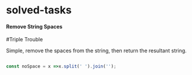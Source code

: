 # solved-tasks

#### Remove String Spaces
     
 #Triple Trouble
 
 Simple, remove the spaces from the string, then return the resultant string.

```javascript

const noSpace = x =>x.split(' ').join('');





```
